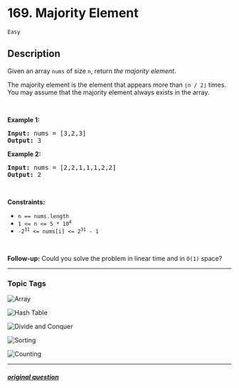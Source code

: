 # 169. Majority Element

`Easy`

## Description

<p>Given an array <code>nums</code> of size <code>n</code>, return <em>the majority element</em>.</p>

<p>The majority element is the element that appears more than <code>&lfloor;n / 2&rfloor;</code> times. You may assume that the majority element always exists in the array.</p>

<p>&nbsp;</p>
<p><strong>Example 1:</strong></p>
<pre><strong>Input:</strong> nums = [3,2,3]
<strong>Output:</strong> 3
</pre><p><strong>Example 2:</strong></p>
<pre><strong>Input:</strong> nums = [2,2,1,1,1,2,2]
<strong>Output:</strong> 2
</pre>
<p>&nbsp;</p>
<p><strong>Constraints:</strong></p>

<ul>
	<li><code>n == nums.length</code></li>
	<li><code>1 &lt;= n &lt;= 5 * 10<sup>4</sup></code></li>
	<li><code>-2<sup>31</sup> &lt;= nums[i] &lt;= 2<sup>31</sup> - 1</code></li>
</ul>

<p>&nbsp;</p>
<strong>Follow-up:</strong> Could you solve the problem in linear time and in <code>O(1)</code> space?

---

### Topic Tags

[array]: https://img.shields.io/badge/-Array-EF9A9A
[hash-table]: https://img.shields.io/badge/-Hash%20Table-B39DDB
[divide-and-conquer]: https://img.shields.io/badge/-Divide%20and%20Conquer-81D4FA
[sorting]: https://img.shields.io/badge/-Sorting-A5D6A7
[counting]: https://img.shields.io/badge/-Counting-FFF59D

![Array][array]

![Hash Table][hash-table]

![Divide and Conquer][divide-and-conquer]

![Sorting][sorting]

![Counting][counting]

---

##### [original question](https://leetcode.com/problems/majority-element)
